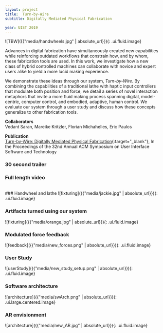 ```yaml
---
layout: project
title:  Turn-by-Wire
subtitle: Digitally Mediated Physical Fabrication

year: UIST 2019 
---
```


<script>
$(function() {
$('.ui.embed').embed({
  color: 444444, 
  autoplay: false,
});
});
</script>

![TBW]({{"media/handwheels.jpg" | absolute_url}}){: .ui.fluid.image}



Advances in digital fabrication have simultaneously created new capabilities while reinforcing outdated workflows that constrain how, and by whom, these fabrication tools are used. In this work, we investigate how a new class of hybrid controlled machines can collaborate with novice and expert users alike to yield a more lucid making experience. 

We demonstrate these ideas through our system, _Turn-by-Wire_. By combining the capabilities of a traditional lathe with haptic input controllers that modulate both position and force, we detail a series of novel interaction metaphors that invite a more fluid making process spanning digital, model-centric, computer control, and embodied, adaptive, human control. We evaluate our system through a user study and discuss how these concepts generalize to other fabrication tools.


**Collaborators**<br>
Vedant Saran, Mareike Kritzler, Florian Michahelles, Eric Paulos

**Publication**<br>
[Turn-by-Wire: Digitally Mediated Physical Fabrication](https://doi.org/10.1145/3332165.3347918){:target="_blank"}, In the Proceedings of the 32nd Annual ACM Symposium on User Interface Software and Technology 


### 30 second trailer
<div class="ui embed" data-source="youtube" data-id="MmSUk3Y0nCk"> </div>

### Full length video
<div class="ui embed" data-source="youtube" data-id="75GNGdwUqig"> </div>


<br>
### Handwheel and lathe
![fixturing]({{"media/jackie.jpg" | absolute_url}}){: .ui.fluid.image}

### Artifacts turned using our system 
![fixturing]({{"media/orange.jpg" | absolute_url}}){: .ui.fluid.image}

### Modulated force feedback
![feedback]({{"media/new_forces.png" | absolute_url}}){: .ui.fluid.image}

### User Study 
![userStudy]({{"media/new_study_setup.png" | absolute_url}}){: .ui.fluid.image}

### Software architecture
![architecture]({{"media/swArch.png" | absolute_url}}){: .ui.large.centered.image}

### AR envisionment
![architecture]({{"media/new_AR.jpg" | absolute_url}}){: .ui.fluid.image}


